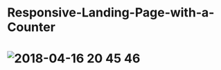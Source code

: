# Responsive-Landing-Page-with-a-Counter
# ![2018-04-16 20 45 46](https://user-images.githubusercontent.com/23297062/46890743-8f034e00-ce89-11e8-8c8e-df352791c255.png)


